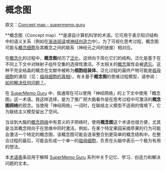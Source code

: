 # 概念图

原文：[Concept map - supermemo.guru](https://supermemo.guru/wiki/Concept_map)

**概念图（Concept map）**是源自计算机科学的术语。它可用于表示知识结构中的语义关系（例如在[渐进阅读](https://supermemo.guru/wiki/Incremental_reading)或[神经创造力](https://supermemo.guru/wiki/Neural_creativity)中）。为了可视化思考过程，概念图可能与[概念细胞](https://supermemo.guru/wiki/Grandmother_cell)及其概念之间的联系（神经元之间的链接）相对应。

在[概念化](https://supermemo.guru/wiki/Conceptualization)的过程中，**概念图**经历了[泛化](https://supermemo.guru/wiki/Generalization)，这倾向于简化它们的结构。泛化是基于在不同上下文中对映射子组件交集的选择性激活。不太相关的[概念](https://supermemo.guru/wiki/Concept)属性会被[遗忘](https://supermemo.guru/wiki/Forgetting)。这种不完全结晶的概念在文献中被称为**细胞组装体**。泛化过程的最终产物可能是[祖母细胞](https://supermemo.guru/wiki/Grandmother_cell)的涌现（见：[祖母细胞的真相](https://supermemo.guru/wiki/The_truth_about_grandmother_cells)）。有关基于**概念图**的思维过程模型，请参阅：[如何解决任何问题？](https://supermemo.guru/wiki/How_to_solve_any_problem%3F)。

在 [SuperMemo Guru](https://supermemo.guru/wiki/SuperMemo_Guru) 中，我通常在可以使用「神经网络」的上下文中使用「概念图」这一术语。我这样选择，是为了推广把大脑看作是在思考过程中可激活的**概念图网络**的观念。当使用「神经网络」一词时，在联结主义模型不适用的情境下，它为联结主义模型留出了空间。

当谈到大脑的[概念网络](https://supermemo.guru/wiki/Concept_network)中有意义的子网络时，使用**概念图**这个术语也很方便，尤其是当其概念倾向于在思维中同时激活。例如，在某个特定果园采摘苹果的行为可能会激活一个特定的概念图，该概念图可能会逐渐整合到更简单的概念结构中。在整合过程的最后，可能会形成一个单一的[祖母细胞](https://supermemo.guru/wiki/Grandmother_cell)，负责在头脑中表示一个极为有用的想法。

本[术语表](https://supermemo.guru/wiki/Glossary)条目用于解释 [SuperMemo Guru](https://supermemo.guru/wiki/SuperMemo_Guru) 系列中关于记忆、学习、创造力和解决问题的文本。
